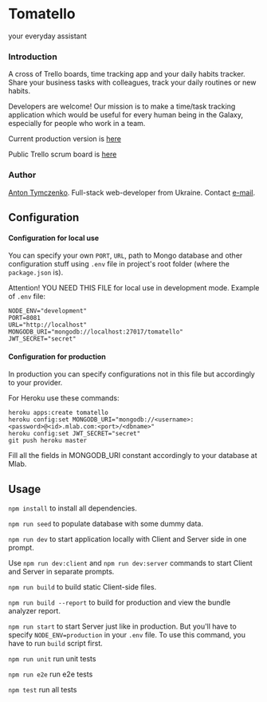 # Tomatello
your everyday assistant

### Introduction
A cross of Trello boards, time tracking app and your daily habits tracker. Share your business tasks with colleagues, track your daily routines or new habits.

Developers are welcome! Our mission is to make a time/task tracking application which would be useful for every human being in the Galaxy, especially for people who work in a team.

Current production version is [here](https://tomatello.herokuapp.com/)

Public Trello scrum board is [here](https://trello.com/b/oqfUgn3U/tomatello)

### Author
[Anton Tymczenko](https://github.com/AntonTymczenko). Full-stack web-developer from Ukraine. Contact [e-mail](mailto:a.tymczenko@gmail.com?Subject=Tomatello).

## Configuration

#### Configuration for local use
You can specify your own `PORT`, `URL`, path to Mongo database and other
configuration stuff using `.env` file in project's root folder (where the
`package.json` is).

Attention!
YOU NEED THIS FILE for local use in development mode. Example of `.env` file:
```
NODE_ENV="development"
PORT=8081
URL="http://localhost"
MONGODB_URI="mongodb://localhost:27017/tomatello"
JWT_SECRET="secret"
```

#### Configuration for production
In production you can specify configurations not in this file but accordingly
to your provider.

For Heroku use these commands:
```
heroku apps:create tomatello
heroku config:set MONGODB_URI="mongodb://<username>:<password>@<id>.mlab.com:<port>/<dbname>"
heroku config:set JWT_SECRET="secret"
git push heroku master
```

Fill all the fields in MONGODB_URI constant accordingly to your database at Mlab.

## Usage

`npm install` to install all dependencies.

`npm run seed` to populate database with some dummy data.

`npm run dev` to start application locally with Client and Server side in one
prompt.

Use `npm run dev:client` and `npm run dev:server` commands to start Client and
Server in separate prompts.

`npm run build` to build static Client-side files.

`npm run build --report` to build for production and view the bundle analyzer
report.

`npm run start` to start Server just like in production. But you'll have
to specify `NODE_ENV=production` in your `.env` file. To use this command,
you have to run `build` script first.

`npm run unit` run unit tests

`npm run e2e` run e2e tests

`npm test` run all tests
